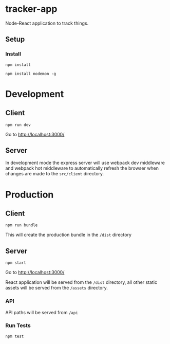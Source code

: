 # tracker-app
Node-React application to track things.

## Setup

### Install

    npm install
    
    npm install nodemon -g

# Development

## Client

    npm run dev

Go to [http://localhost:3000/](http://localhost:3000/)

## Server

In development mode the express server will use webpack dev middleware and webpack hot middleware to automatically refresh the browser when changes are made to the `src/client` directory.


# Production

## Client

    npm run bundle

This will create the production bundle in the `/dist` directory

## Server

    npm start

Go to [http://localhost:3000/](http://localhost:3000/)


React application will be served from the `/dist` directory, all other static assets will be served from the `/assets` directory.


### API

API paths will be served from `/api`

### Run Tests

    npm test

